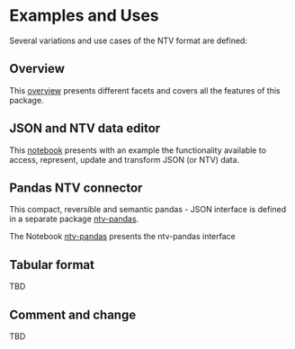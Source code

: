 # Examples and Uses

Several variations and use cases of the NTV format are defined:

## Overview

This [overview](https://nbviewer.org/github/loco-philippe/NTV/tree/main/uses/overview.ipynb)
presents different facets and covers all the features of this package.

## JSON and NTV data editor

This [notebook](https://nbviewer.org/github/loco-philippe/NTV/tree/main/uses/editor.ipynb) presents with an example the functionality available to access, represent, update and transform JSON (or NTV) data.

## Pandas NTV connector

This compact, reversible and semantic pandas - JSON interface is defined in a separate package [ntv-pandas](https://github.com/loco-philippe/ntv-pandas).

The Notebook [ntv-pandas](https://nbviewer.org/github/loco-philippe/ntv-pandas/blob/main/example/example_ntv_pandas.ipynb) presents the ntv-pandas interface

## Tabular format

TBD

## Comment and change

TBD


